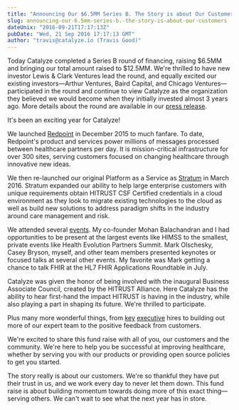 ```yaml
---
title: "Announcing Our $6.5MM Series B. The Story is about Our Customers."
slug: announcing-our-6.5mm-series-b.-the-story-is-about-our-customers
dateUnix: "2016-09-21T17:17:13Z"
pubDate: "Wed, 21 Sep 2016 17:17:13 GMT"
author: "travis@catalyze.io (Travis Good)"
---
```

Today Catalyze completed a Series B round of financing, raising $6.5MM and bringing our total amount raised to $12.5MM. We're thrilled to have new investor Lewis & Clark Ventures lead the round, and equally excited our existing investors—Arthur Ventures, Baird Capital, and Chicago Ventures—participated in the round and continue to view Catalyze as the organization they believed we would become when they initially invested almost 3 years ago. More details about the round are available in our [press release][1].

It's been an exciting year for Catalyze!

We launched [Redpoint][2] in December 2015 to much fanfare. To date, Redpoint's product and services power millions of messages processed between healthcare partners per day. It is mission-critical infrastructure for over 300 sites, serving customers focused on changing healthcare through innovative new ideas.

We then re-launched our original Platform as a Service as [Stratum][3] in March 2016. Stratum expanded our ability to help large enterprise customers with unique requirements obtain HITRUST CSF Certified credentials in a cloud environment as they look to migrate existing technologies to the cloud as well as build new solutions to address paradigm shifts in the industry around care management and risk.

We attended several [events][4]. My co-founder Mohan Balachandran and I had opportunities to be present at the largest events like HIMSS to the smallest, private events like Health Evolution Partners Summit. Mark Olschesky, Casey Bryson, myself, and other team members presented keynotes or focused talks at several other events. My favorite was Mark getting a chance to talk FHIR at the HL7 FHIR Applications Roundtable in July.

Catalyze was given the honor of being involved with the inaugural Business Associate Council, created by the HITRUST Alliance. Here Catalyze has the ability to hear first-hand the impact HITRUST is having in the industry, while also playing a part in shaping its future. We're thrilled to participate.

Plus many more wonderful things, from [key][5] [executive][6] hires to building out more of our expert team to the positive feedback from customers.

We're excited to share this fund raise with all of you, our customers and the community. We're here to help you be successful at improving healthcare, whether by serving you with our products or providing open source policies to get you started. 

The story really is about our customers. We're so thankful they have put their trust in us, and we work every day to never let them down. This fund raise is about building momentum towards doing more of this exact thing—serving others. We can't wait to see what the next year has in store.

[1]: http://www.prweb.com/releases/2016/09/prweb13694385.htm
[2]: https://catalyze.io/redpoint
[3]: https://catalyze.io/stratum
[4]: https://catalyze.io/events
[5]: https://catalyze.io/announcements/catalyze-selects-casey-bryson-as-chief-strategy-officer
[6]: https://catalyze.io/announcements/securing-momentum-catalyze-adds-raj-sundaramurthy-as-chief-product-officer
